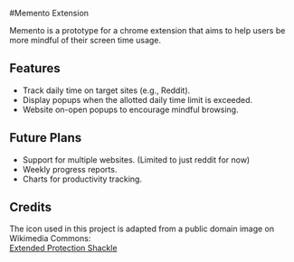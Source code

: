 #Memento Extension

Memento is a prototype for a chrome extension that aims to help users be more mindful of their screen time usage.

## Features
- Track daily time on target sites (e.g., Reddit).
- Display popups when the allotted daily time limit is exceeded.
- Website on-open popups to encourage mindful browsing.

## Future Plans
- Support for multiple websites. (Limited to just reddit for now)
- Weekly progress reports.
- Charts for productivity tracking.

## Credits
The icon used in this project is adapted from a public domain image on Wikimedia Commons:  
[Extended Protection Shackle](https://en.wikipedia.org/wiki/File:Extended-protection-shackle.svg)